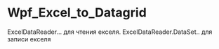 # Wpf_Excel_to_Datagrid
 ExcelDataReader... для чтения екселя. ExcelDataReader.DataSet.. для записи екселя
